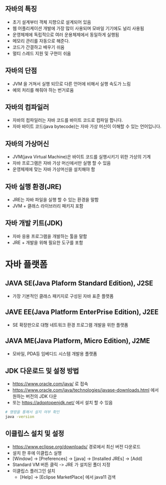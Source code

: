 ## 자바의 특징
* 초기 설계부터 객체 지향으로 설계되어 있음
* 웹 어플리케이션 개발에 가장 많이 사용되며 모바일 기기에도 널리 사용됨
* 운영체제에 독립적으로 여러 운용체제에서 동일하게 실행됨
* 메모리 관리를 자동으로 해준다.
* 코드가 간결하고 배우기 쉬움
* 멀티 스레드 지원 및 구현이 쉬움
  
## 자바의 단점
* JVM 을 거쳐서 실행 되므로 다른 언어에 비해서 실행 속도가 느림
* 예외 처리를 해줘야 하는 번거로움

## 자바의 컴파일러
* 자바의 컴파일러는 자바 코드를 바이트 코드로 컴파일 합니다. 
* 자바 바이트 코드(java bytecode)는 자바 가상 머신이 이해할 수 있는 언어입니다.

## 자바의 가상머신
* JVM(java Virtual Machine)은 바이트 코드를 실행시키기 위한 가상의 기계
* 자바 프로그램은 자바 가상 머신에서만 실행 할 수 있음
* 운영체제에 맞는 자바 가상머신을 설치해야 함

## 자바 실행 환경(JRE)
* JRE는 자바 파일을 실행 할 수 있는 환경을 말함 
* JVM + 클래스 라이브러리 패키지 포함

## 자바 개발 키트(JDK)
* 자바 응용 프로그램을 개발하는 툴을 말함
* JRE + 개발을 위해 필요한 도구를 포함

# 자바 플랫폼
## JAVA SE(Java Plaform Standard Edition), J2SE
* 가장 기본적인 클래스 패키지로 구성된 자바 표준 플랫폼
## JAVE EE(Java Platform EnterPrise Edition), J2EE
* SE 확장판으로 대형 네트워크 환경 프로그램 개발을 위한 플랫폼
## JAVA ME(Java Platform, Micro Edition), J2ME
* 모바일, PDA등 임베디드 시스템 개발용 플랫폼


## JDK 다운로드 및 설정 방법
* https://www.oracle.com/java/ 로 접속
* https://www.oracle.com/java/technologies/javase-downloads.html 에서 원하는 버전의 JDK 다운
* 또는 https://adoptopenjdk.net/ 에서 설치 할 수 있음
```bash
# 명령을 통해서 설치 여부 확인 
java -version
```

## 이클립스 설치 및 설정
* https://www.eclipse.org/downloads/ 경로에서 최신 버전 다운로드 
* 설치 한 후에 이클립스 실행 
* [Window] -> [Preferences] -> [java] -> [Installed JREs] -> [Add]
* Standard VM 버튼 클릭 -> JRE 가 설치된 폴더 지정
* 이클립스 플러그인 설치
  * [Help] -> [Eclipse MarketPlace] 에서  java11 검색